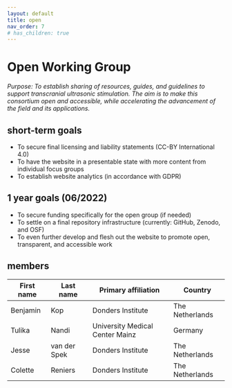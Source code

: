 ```yaml
---
layout: default
title: open
nav_order: 7
# has_children: true
---
```

# Open Working Group
*Purpose: To establish sharing of resources, guides, and guidelines to support transcranial ultrasonic stimulation. The aim is to make this consortium open and accessible, while accelerating the advancement of the field and its applications.*

## short-term goals 
- To secure final licensing and liability statements (CC-BY International 4.0) 
- To have the website in a presentable state with more content from individual focus groups 
- To establish website analytics (in accordance with GDPR) 

## 1 year goals (06/2022) 
- To secure funding specifically for the open group (if needed) 
- To settle on a final repository infrastructure (currently: GitHub, Zenodo, and OSF) 
- To even further develop and flesh out the website to promote open, transparent, and accessible work 

## members 

| First name | Last name    | Primary affiliation             | Country         |
|------------|--------------|---------------------------------|-----------------|
| Benjamin   | Kop          | Donders Institute               | The Netherlands |
| Tulika     | Nandi        | University Medical Center Mainz | Germany         |
| Jesse      | van der Spek | Donders Institute               | The Netherlands |
| Colette    | Reniers      | Donders Institute               | The Netherlands |
